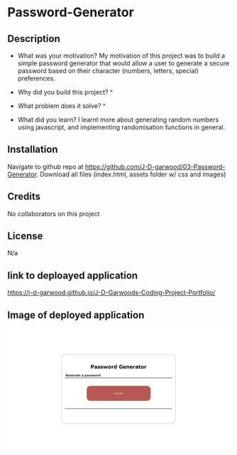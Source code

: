 # Password-Generator

## Description
- What was your motivation?
My motivation of this project was to build a simple password generator that would allow a user to generate a secure password based on their character (numbers, letters, special) preferences.

- Why did you build this project? 
^

- What problem does it solve?
^

- What did you learn?
I learnt more about generating random numbers using javascript, and implementing randomisation functions in general.

## Installation

Navigate to github repo at https://github.com/J-D-garwood/03-Password-Generator. Download all files (index.html, assets folder w/ css and images)

## Credits

No collaborators on this project

## License

N/a

## link to deploayed application
https://j-d-garwood.github.io/J-D-Garwoods-Coding-Project-Portfolio/

## Image of deployed application

![webpage screenshot](./assets/images/Deployed.png)